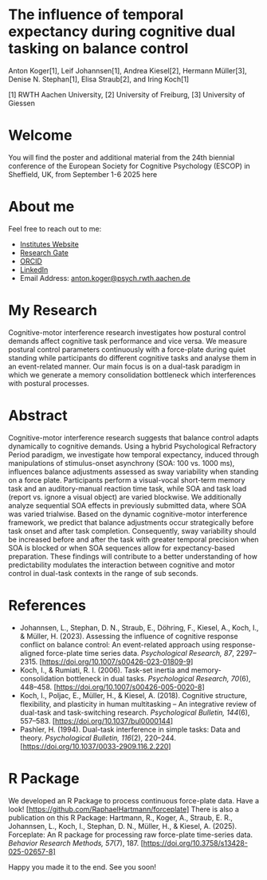 # The influence of temporal expectancy during cognitive dual tasking on balance control

Anton Koger[1], Leif Johannsen[1], Andrea Kiesel[2], Hermann Müller[3], Denise N. Stephan[1], Elisa Straub[2], and Iring Koch[1]

[1] RWTH Aachen University, [2] University of Freiburg, [3] University of Giessen

# Welcome
You will find the poster and additional material from the 24th biennial conference of the European Society for Cognitive Psychology (ESCOP) in Sheffield, UK, from September 1-6 2025 here

# About me
Feel free to reach out to me:
- [Institutes Website](https://www.psych.rwth-aachen.de/cms/psy/das-institut/kognitions-und-experimentalpsychologie/team/~bbdkve/anton-koger/?allou=1) 
- [Research Gate](https://www.researchgate.net/profile/Anton-Koger) 
- [ORCID](https://orcid.org/0009-0004-6906-5184) 
- [LinkedIn](https://www.linkedin.com/in/anton-koger-70a318179/) 
- Email Address: anton.koger@psych.rwth.aachen.de 

# My Research
Cognitive-motor interference research investigates how postural control demands affect cognitive task performance and vice versa. We measure postural control parameters continuously with a force-plate during quiet standing while participants do different cognitive tasks and analyse them in an event-related manner. Our main focus is on a dual-task paradigm in which we generate a memory consolidation bottleneck which interferences with postural processes.

# Abstract
Cognitive-motor interference research suggests that balance control adapts dynamically to cognitive demands. Using a hybrid Psychological Refractory Period paradigm, we investigate how temporal expectancy, induced through manipulations of stimulus-onset asynchrony (SOA: 100 vs. 1000 ms), influences balance adjustments assessed as sway variability when standing on a force plate. Participants perform a visual-vocal short-term memory task and an auditory-manual reaction time task, while SOA and task load (report vs. ignore a visual object) are varied blockwise. We additionally analyze sequential SOA effects in previously submitted data, where SOA was varied trialwise. Based on the dynamic cognitive-motor interference framework, we predict that balance adjustments occur strategically before task onset and after task completion. Consequently, sway variability should be increased before and after the task with greater temporal precision when SOA is blocked or when SOA sequences allow for expectancy-based preparation. These findings will contribute to a better understanding of how predictability modulates the interaction between cognitive and motor control in dual-task contexts in the range of sub seconds.

# References
- Johannsen, L., Stephan, D. N., Straub, E., Döhring, F., Kiesel, A., Koch, I., & Müller, H. (2023). Assessing the influence of cognitive response conflict on balance control: An event-related approach using response-aligned force-plate time series data. *Psychological Research, 87*, 2297–2315. [https://doi.org/10.1007/s00426-023-01809-9]
- Koch, I., & Rumiati, R. I. (2006). Task-set inertia and memory-consolidation bottleneck in dual tasks. *Psychological Research, 70*(6), 448–458. [https://doi.org/10.1007/s00426-005-0020-8]
- Koch, I., Poljac, E., Müller, H., & Kiesel, A. (2018). Cognitive structure, flexibility, and plasticity in human multitasking – An integrative review of dual-task and task-switching research. *Psychological Bulletin, 144*(6), 557–583. [https://doi.org/10.1037/bul0000144]
- Pashler, H. (1994). Dual-task interference in simple tasks: Data and theory. *Psychological Bulletin, 116*(2), 220–244. [https://doi.org/10.1037/0033-2909.116.2.220]

# R Package 
We developed an R Package to process continuous force-plate data. Have a look!
[https://github.com/RaphaelHartmann/forceplate]
There is also a publication on this R Package: 
Hartmann, R., Koger, A., Straub, E. R., Johannsen, L., Koch, I., Stephan, D. N., Müller, H., & Kiesel, A. (2025). Forceplate: An R package for processing raw force-plate time-series data. *Behavior Research Methods, 57*(7), 187. [https://doi.org/10.3758/s13428-025-02657-8]


Happy you made it to the end.
See you soon!
